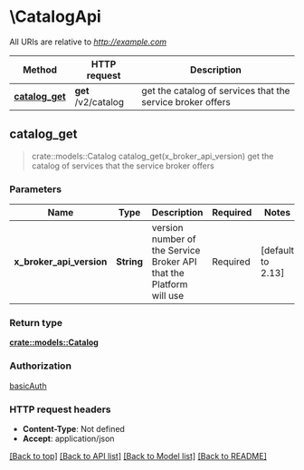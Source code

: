 # \CatalogApi

All URIs are relative to *http://example.com*

Method | HTTP request | Description
------------- | ------------- | -------------
[**catalog_get**](CatalogApi.md#catalog_get) | **get** /v2/catalog | get the catalog of services that the service broker offers



## catalog_get

> crate::models::Catalog catalog_get(x_broker_api_version)
get the catalog of services that the service broker offers

### Parameters


Name | Type | Description  | Required | Notes
------------- | ------------- | ------------- | ------------- | -------------
**x_broker_api_version** | **String** | version number of the Service Broker API that the Platform will use | Required | [default to 2.13]

### Return type

[**crate::models::Catalog**](Catalog.md)

### Authorization

[basicAuth](../README.md#basicAuth)

### HTTP request headers

- **Content-Type**: Not defined
- **Accept**: application/json

[[Back to top]](#) [[Back to API list]](../README.md#documentation-for-api-endpoints) [[Back to Model list]](../README.md#documentation-for-models) [[Back to README]](../README.md)

